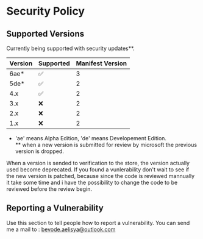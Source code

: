 # Security Policy

## Supported Versions

Currently being supported with security updates**.

| Version | Supported          | Manifest  Version |
| ------- | ------------------ | ----------------- |
|   6ae*  | :white_check_mark: |         3         |
|   5de*  | :white_check_mark: |         2         |
|   4.x   | :white_check_mark: |         2         |
|   3.x   | :x:                |         2         |
|   2.x   | :x:                |         2         |
|   1.x   | :x:                |         2         |

* 'ae' means Alpha Edition, 'de' means Developement Edition.\
** when a new version is submitted for review by microsoft the previous version is dropped.

When a version is sended to verification to the store, the version actually used become deprecated.
If you found a vunlerability don't wait to see if the new version is patched, because since the code is reviewed mannually it take some time and i have the possibility to change the code to be reviewed before the review begin.

## Reporting a Vulnerability

Use this section to tell people how to report a vulnerability.
You can send me a mail to : bevode.aelisya@outlook.com

